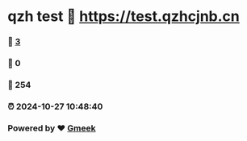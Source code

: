 # qzh test :link: https://test.qzhcjnb.cn 
### :page_facing_up: [3](https://test.qzhcjnb.cn/tag.html) 
### :speech_balloon: 0 
### :hibiscus: 254 
### :alarm_clock: 2024-10-27 10:48:40 
### Powered by :heart: [Gmeek](https://github.com/Meekdai/Gmeek)
